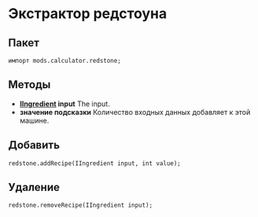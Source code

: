 # Экстрактор редстоуна

## Пакет
```zenscript
импорт mods.calculator.redstone;
```

## Методы

- **[IIngredient](/Vanilla/Variable_Types/IIngredient/) input** The input.
- **значение подсказки** Количество входных данных добавляет к этой машине.


## Добавить
```zenscript
redstone.addRecipe(IIngredient input, int value);
```

## Удаление
```zenscript
redstone.removeRecipe(IIngredient input);
```